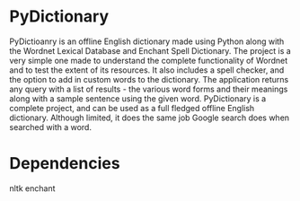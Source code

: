 # PyDictionary
 
PyDictioanry is an offline English dictionary made using Python along with the Wordnet Lexical Database and Enchant Spell Dictionary. The project is a very simple one made to understand the complete functionality of Wordnet and to test the extent of its resources. It also includes a spell checker, and the option to add in custom words to the dictionary. The application returns any query with a list of results - the various word forms and their meanings along with a sample sentence using the given word.
PyDictionary is a complete project, and can be used as a full fledged offline English dictionary. Although limited, it does the same job Google search does when searched with a word.

# Dependencies 

nltk
enchant
